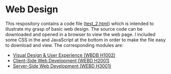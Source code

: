 # Web Design
This respository contains a code file ([test_2.html](test_2.html)) which is intended to illustrate my grasp of basic web design. The source code can be downloaded and opened in a browser to view the web page. I included some CSS in the <head> and JavaScript at the bottom in order to make the file easy to download and view. The corresponding modules are:
- [Visual Design & User Experience (WBDB H1002)](https://www.tudublin.ie/study/modules/wbdb-h1002-visual-design--user-experience/)
- [Client-Side Web Development (WEBD H2001)](https://www.tudublin.ie/study/modules/webd-h2001-client-side-web-development/)
- [Server-Side Web Development (WEBD H3001)](https://www.tudublin.ie/study/modules/webd-h3001-server-side-web-development/)
